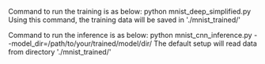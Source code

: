 Command to run the training is as below:
    python mnist_deep_simplified.py
Using this command, the training data will be saved in './mnist_trained/'

Command to run the inference is as below:
    python mnist_cnn_inference.py --model_dir=/path/to/your/trained/model/dir/
The default setup will read data from directory './mnist_trained/'
